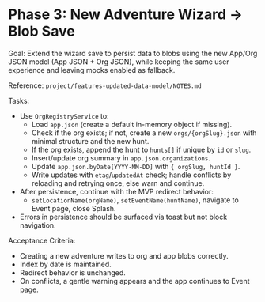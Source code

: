 # Phase 3: New Adventure Wizard → Blob Save

Goal: Extend the wizard save to persist data to blobs using the new App/Org JSON model (App JSON + Org JSON), while keeping the same user experience and leaving mocks enabled as fallback.

Reference: `project/features-updated-data-model/NOTES.md`

Tasks:
- Use `OrgRegistryService` to:
  - Load `app.json` (create a default in-memory object if missing).
  - Check if the org exists; if not, create a new `orgs/{orgSlug}.json` with minimal structure and the new hunt.
  - If the org exists, append the hunt to `hunts[]` if unique by `id` or `slug`.
  - Insert/update org summary in `app.json.organizations`.
  - Update `app.json.byDate[YYYY-MM-DD]` with `{ orgSlug, huntId }`.
  - Write updates with `etag`/`updatedAt` check; handle conflicts by reloading and retrying once, else warn and continue.
- After persistence, continue with the MVP redirect behavior:
  - `setLocationName(orgName)`, `setEventName(huntName)`, navigate to Event page, close Splash.
- Errors in persistence should be surfaced via toast but not block navigation.

Acceptance Criteria:
- Creating a new adventure writes to org and app blobs correctly.
- Index by date is maintained.
- Redirect behavior is unchanged.
- On conflicts, a gentle warning appears and the app continues to Event page.
